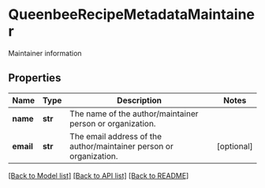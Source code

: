 # QueenbeeRecipeMetadataMaintainer

Maintainer information
## Properties
Name | Type | Description | Notes
------------ | ------------- | ------------- | -------------
**name** | **str** | The name of the author/maintainer person or organization. | 
**email** | **str** | The email address of the author/maintainer person or organization. | [optional] 

[[Back to Model list]](../README.md#documentation-for-models) [[Back to API list]](../README.md#documentation-for-api-endpoints) [[Back to README]](../README.md)



